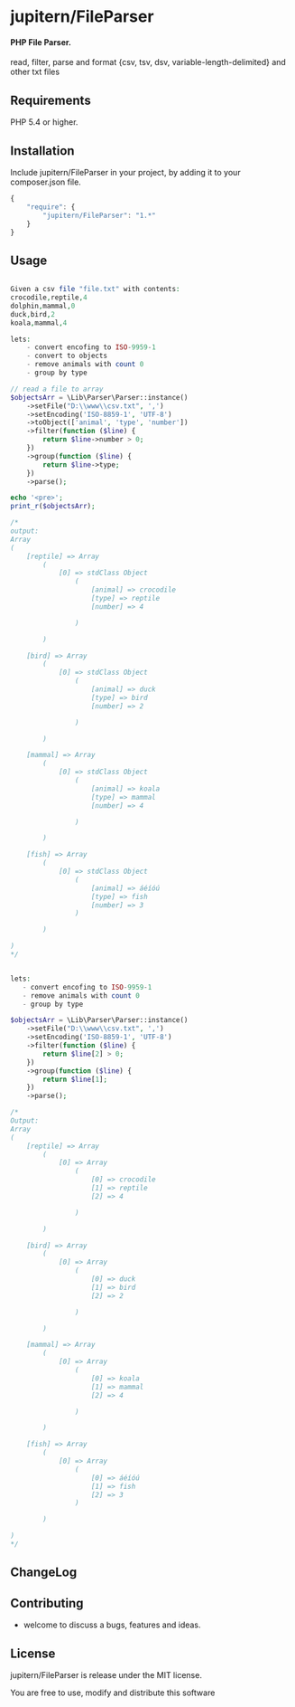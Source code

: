 
# jupitern/FileParser
#### PHP File Parser.

read, filter, parse and format {csv, tsv, dsv, variable-length-delimited} and other txt files

## Requirements

PHP 5.4 or higher.

## Installation

Include jupitern/FileParser in your project, by adding it to your composer.json file.
```javascript
{
    "require": {
        "jupitern/FileParser": "1.*"
    }
}
```

## Usage
```php

Given a csv file "file.txt" with contents:
crocodile,reptile,4
dolphin,mammal,0
duck,bird,2
koala,mammal,4

lets:
    - convert encofing to ISO-9959-1
    - convert to objects
    - remove animals with count 0
    - group by type

// read a file to array
$objectsArr = \Lib\Parser\Parser::instance()
    ->setFile("D:\\www\\csv.txt", ',')
    ->setEncoding('ISO-8859-1', 'UTF-8')
    ->toObject(['animal', 'type', 'number'])
    ->filter(function ($line) {
        return $line->number > 0;
    })
    ->group(function ($line) {
        return $line->type;
    })
    ->parse();

echo '<pre>';
print_r($objectsArr);

/*
output:
Array
(
    [reptile] => Array
        (
            [0] => stdClass Object
                (
                    [animal] => crocodile
                    [type] => reptile
                    [number] => 4

                )

        )

    [bird] => Array
        (
            [0] => stdClass Object
                (
                    [animal] => duck
                    [type] => bird
                    [number] => 2

                )

        )

    [mammal] => Array
        (
            [0] => stdClass Object
                (
                    [animal] => koala
                    [type] => mammal
                    [number] => 4

                )

        )

    [fish] => Array
        (
            [0] => stdClass Object
                (
                    [animal] => áéíóú
                    [type] => fish
                    [number] => 3
                )

        )

)
*/


lets:
   - convert encofing to ISO-9959-1
   - remove animals with count 0
   - group by type

$objectsArr = \Lib\Parser\Parser::instance()
    ->setFile("D:\\www\\csv.txt", ',')
    ->setEncoding('ISO-8859-1', 'UTF-8')
    ->filter(function ($line) {
        return $line[2] > 0;
    })
    ->group(function ($line) {
        return $line[1];
    })
    ->parse();

/*
Output:
Array
(
    [reptile] => Array
        (
            [0] => Array
                (
                    [0] => crocodile
                    [1] => reptile
                    [2] => 4

                )

        )

    [bird] => Array
        (
            [0] => Array
                (
                    [0] => duck
                    [1] => bird
                    [2] => 2

                )

        )

    [mammal] => Array
        (
            [0] => Array
                (
                    [0] => koala
                    [1] => mammal
                    [2] => 4

                )

        )

    [fish] => Array
        (
            [0] => Array
                (
                    [0] => áéíóú
                    [1] => fish
                    [2] => 3
                )

        )

)
*/


```

## ChangeLog



## Contributing

 - welcome to discuss a bugs, features and ideas.

## License

jupitern/FileParser is release under the MIT license.

You are free to use, modify and distribute this software
